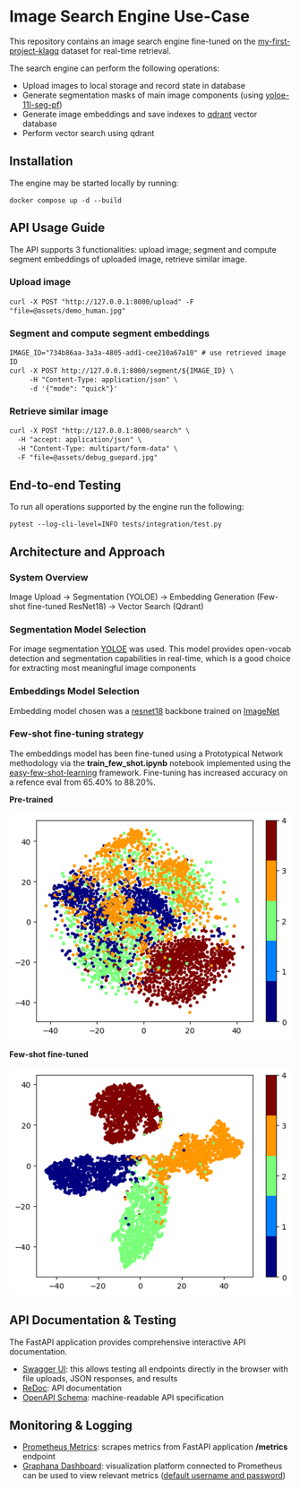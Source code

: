 # Image Search Engine Use-Case
This repository contains an image search engine fine-tuned on the [my-first-project-klagq](https://universe.roboflow.com/azza-te8hj/my-first-project-klagq) dataset for real-time retrieval.

The search engine can perform the following operations:

 - Upload images to local storage and record state in database
 - Generate segmentation masks of main image components (using [yoloe-11l-seg-pf](https://docs.ultralytics.com/models/yoloe/))
 - Generate image embeddings and save indexes to [qdrant](https://qdrant.tech/) vector database
 - Perform vector search using qdrant

## Installation
The engine may be started locally by running:
```
docker compose up -d --build
```

## API Usage Guide
The API supports 3 functionalities: upload image; segment and compute segment embeddings of uploaded image, retrieve similar image.
### Upload image
```
curl -X POST "http://127.0.0.1:8000/upload" -F "file=@assets/demo_human.jpg"
```
### Segment and compute segment embeddings
```
IMAGE_ID="734b86aa-3a3a-4805-add1-cee210a67a10" # use retrieved image ID
curl -X POST http://127.0.0.1:8000/segment/${IMAGE_ID} \
     -H "Content-Type: application/json" \
     -d '{"mode": "quick"}'
```
### Retrieve similar image
```
curl -X POST "http://127.0.0.1:8000/search" \
  -H "accept: application/json" \
  -H "Content-Type: multipart/form-data" \
  -F "file=@assets/debug_guepard.jpg"
```


## End-to-end Testing
To run all operations supported by the engine run the following:
```
pytest --log-cli-level=INFO tests/integration/test.py
```



## Architecture and Approach

### System Overview
Image Upload → Segmentation (YOLOE) → Embedding Generation (Few-shot fine-tuned ResNet18) → Vector Search (Qdrant)

### Segmentation Model Selection
For image segmentation [YOLOE](https://docs.ultralytics.com/models/yoloe/) was used. This model provides open-vocab detection and segmentation capabilities in real-time, which is a good choice for extracting most meaningful image components


### Embeddings Model Selection
Embedding model chosen was a [resnet18](https://docs.pytorch.org/vision/main/models/generated/torchvision.models.resnet18.html) backbone trained on [ImageNet](https://www.image-net.org/)

### Few-shot fine-tuning strategy

The embeddings model has been fine-tuned using a Prototypical Network methodology via the **train_few_shot.ipynb** notebook implemented using the [easy-few-shot-learning](https://github.com/sicara/easy-few-shot-learning) framework. Fine-tuning has increased accuracy on a refence eval from 65.40% to 88.20%.

**Pre-trained**

![](assets/model_pre_trained.png)


**Few-shot fine-tuned**

![](assets/model_fine_tuned.png)

## API Documentation & Testing
The FastAPI application provides comprehensive interactive API documentation.

- [Swagger UI](http://127.0.0.1:8000/docs): this allows testing all endpoints directly in the browser with file uploads, JSON responses, and results
- [ReDoc](http://127.0.0.1:8000/redoc): API documentation
- [OpenAPI Schema](http://127.0.0.1:8000//openapi.json): machine-readable API specification


## Monitoring & Logging

- [Prometheus Metrics](http://localhost:9090): scrapes metrics from FastAPI application **/metrics** endpoint
- [Graphana Dashboard](http://localhost:3000): visualization platform connected to Prometheus can be used to view relevant metrics ([default username and password](https://signoz.io/guides/what-is-the-default-username-and-password-for-grafana-login-page/#grafanas-default-username-and-password))
